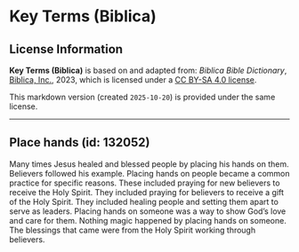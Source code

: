 # Key Terms (Biblica)

## License Information

**Key Terms (Biblica)** is based on and adapted from: _Biblica Bible Dictionary_, [Biblica, Inc.](https://www.biblica.com/), 2023, which is licensed under a [CC BY-SA 4.0 license](https://creativecommons.org/licenses/by-sa/4.0/legalcode.en).

This markdown version (created `2025-10-20`) is provided under the same license.



--------------------------------

## Place hands (id: 132052)

Many times Jesus healed and blessed people by placing his hands on them. Believers followed his example. Placing hands on people became a common practice for specific reasons. These included praying for new believers to receive the Holy Spirit. They included praying for believers to receive a gift of the Holy Spirit. They included healing people and setting them apart to serve as leaders. Placing hands on someone was a way to show God’s love and care for them. Nothing magic happened by placing hands on someone. The blessings that came were from the Holy Spirit working through believers.


